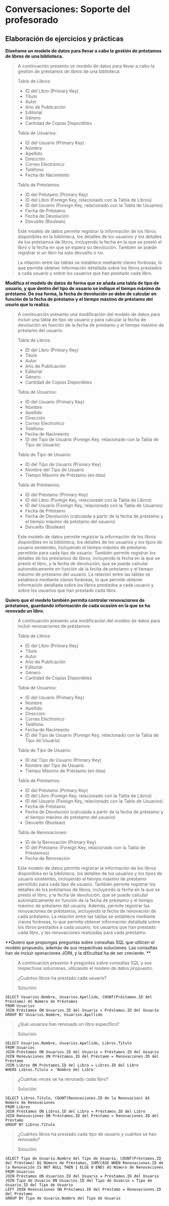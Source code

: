# Conversaciones: Soporte del profesorado

## Elaboración de ejercicios y prácticas

**Diseñame un modelo de datos para llevar a cabo la gestión de préstamos de libros de una biblioteca.**

>A continuación presento un modelo de datos para llevar a cabo la gestión de préstamos de libros de una biblioteca:
>
>Tabla de Libros:
>
> - ID del Libro (Primary Key)
> - Título
> - Autor
> - Año de Publicación
> - Editorial
> - Género
> - Cantidad de Copias Disponibles
>
>Tabla de Usuarios:
>
> - ID del Usuario (Primary Key)
> - Nombre
> - Apellido
> - Dirección
> - Correo Electrónico
> - Teléfono
> - Fecha de Nacimiento
>
>Tabla de Préstamos:
>
> - ID del Préstamo (Primary Key)
> - ID del Libro (Foreign Key, relacionado con la Tabla de Libros)
> - ID del Usuario (Foreign Key, relacionado con la Tabla de Usuarios)
> - Fecha de Préstamo
> - Fecha de Devolución
> - Devuelto (Boolean)
>
>Este modelo de datos permite registrar la información de los libros disponibles en la biblioteca, los detalles de los usuarios y los detalles de los préstamos de libros, incluyendo la fecha en la que se prestó el libro y la fecha en que se espera su devolución. También se puede registrar si un libro ha sido devuelto o no.
>
>La relación entre las tablas se establece mediante claves foráneas, lo que permite obtener información detallada sobre los libros prestados a cada usuario y sobre los usuarios que han prestado cada libro.

**Modifica el modelo de datos de forma que se añada una tabla de tipo de usuario, y que dentro del tipo de usuario se indique el tiempo máximo de préstamo. De esa forma, la fecha de devolución se debe de calcular en función de la fecha de préstamo y el tiempo máximo de préstamo del usurio que lo realiza.**

>A continuación presento una modificación del modelo de datos para incluir una tabla de tipo de usuario y para calcular la fecha de devolución en función de la fecha de préstamo y el tiempo máximo de préstamo del usuario:
>
>Tabla de Libros:
>
> - ID del Libro (Primary Key)
> - Título
> - Autor
> - Año de Publicación
> - Editorial
> - Género
> - Cantidad de Copias Disponibles
>
>Tabla de Usuarios:
>
> - ID del Usuario (Primary Key)
> - Nombre
> - Apellido
> - Dirección
> - Correo Electrónico
> - Teléfono
> - Fecha de Nacimiento
> - ID del Tipo de Usuario (Foreign Key, relacionado con la Tabla de Tipo de Usuario)
>
>Tabla de Tipo de Usuario:
>
> - ID del Tipo de Usuario (Primary Key)
> - Nombre del Tipo de Usuario
> - Tiempo Máximo de Préstamo (en días)
>
>Tabla de Préstamos:
>
> - ID del Préstamo (Primary Key)
> - ID del Libro (Foreign Key, relacionado con la Tabla de Libros)
> - ID del Usuario (Foreign Key, relacionado con la Tabla de Usuarios)
> - Fecha de Préstamo
> - Fecha de Devolución (calculada a partir de la fecha de préstamo y el tiempo máximo de préstamo del usuario)
> - Devuelto (Boolean)
>
>Este modelo de datos permite registrar la información de los libros disponibles en la biblioteca, los detalles de los usuarios y los tipos de usuario existentes, incluyendo el tiempo máximo de préstamo permitido para cada tipo de usuario. También permite registrar los detalles de los préstamos de libros, incluyendo la fecha en la que se prestó el libro, y la fecha de devolución, que se puede calcular automáticamente en función de la fecha de préstamo y el tiempo máximo de préstamo del usuario. La relación entre las tablas se establece mediante claves foráneas, lo que permite obtener información detallada sobre los libros prestados a cada usuario y sobre los usuarios que han prestado cada libro.

**Quiero que el modelo también permita controlar renovaciones de préstamos, guardando información de cada ocasión en la que se ha renovado un libro.**

>A continuación presento una modificación del modelo de datos para incluir renovaciones de préstamos:
>
>Tabla de Libros:
>
> - ID del Libro (Primary Key)
> - Título
> - Autor
> - Año de Publicación
> - Editorial
> - Género
> - Cantidad de Copias Disponibles
>
>Tabla de Usuarios:
>
> - ID del Usuario (Primary Key)
> - Nombre
> - Apellido
> - Dirección
> - Correo Electrónico
> - Teléfono
> - Fecha de Nacimiento
> - ID del Tipo de Usuario (Foreign Key, relacionado con la Tabla de Tipo de Usuario)
>
>Tabla de Tipo de Usuario:
>
> - ID del Tipo de Usuario (Primary Key)
> - Nombre del Tipo de Usuario
> - Tiempo Máximo de Préstamo (en días)
>
>Tabla de Préstamos:
>
> - ID del Préstamo (Primary Key)
> - ID del Libro (Foreign Key, relacionado con la Tabla de Libros)
> - ID del Usuario (Foreign Key, relacionado con la Tabla de Usuarios)
> - Fecha de Préstamo
> - Fecha de Devolución (calculada a partir de la fecha de préstamo y el tiempo máximo de préstamo del usuario)
> - Devuelto (Boolean)
>
>Tabla de Renovaciones:
>
> - ID de la Renovación (Primary Key)
> - ID del Préstamo (Foreign Key, relacionado con la Tabla de Préstamos)
> - Fecha de Renovación
>
>Este modelo de datos permite registrar la información de los libros disponibles en la biblioteca, los detalles de los usuarios y los tipos de usuario existentes, incluyendo el tiempo máximo de préstamo permitido para cada tipo de usuario. También permite registrar los detalles de los préstamos de libros, incluyendo la fecha en la que se prestó el libro, y la fecha de devolución, que se puede calcular automáticamente en función de la fecha de préstamo y el tiempo máximo de préstamo del usuario. Además, permite registrar las renovaciones de préstamos, incluyendo la fecha de renovación de cada préstamo. La relación entre las tablas se establece mediante claves foráneas, lo que permite obtener información detallada sobre los libros prestados a cada usuario, los usuarios que han prestado cada libro, y las renovaciones realizadas para cada préstamo.

**Quiero que propongas  preguntas sobre consultas SQL que utilicen el modelo propuesto, además de sus respectivas soluciones. Las consultas han de incluir operaciones JOIN, y la dificultad ha de ser creciente. **

>A continuación presento 4 preguntas sobre consultas SQL y sus respectivas soluciones, utilizando el modelo de datos propuesto:
>
>¿Cuántos libros ha prestado cada usuario?
>
>Solución:
```
SELECT Usuarios.Nombre, Usuarios.Apellido, COUNT(Préstamos.ID del Préstamo) AS Número de Préstamos
FROM Usuarios
JOIN Préstamos ON Usuarios.ID del Usuario = Préstamos.ID del Usuario
GROUP BY Usuarios.Nombre, Usuarios.Apellido
```
>¿Qué usuarios han renovado un libro específico?
>
>Solución:
```
SELECT Usuarios.Nombre, Usuarios.Apellido, Libros.Título
FROM Usuarios
JOIN Préstamos ON Usuarios.ID del Usuario = Préstamos.ID del Usuario
JOIN Renovaciones ON Préstamos.ID del Préstamo = Renovaciones.ID del Préstamo
JOIN Libros ON Préstamos.ID del Libro = Libros.ID del Libro
WHERE Libros.Título = 'Nombre del Libro'
```
>¿Cuántas veces se ha renovado cada libro?
>
>Solución:
```
SELECT Libros.Título, COUNT(Renovaciones.ID de la Renovación) AS Número de Renovaciones
FROM Libros
JOIN Préstamos ON Libros.ID del Libro = Préstamos.ID del Libro
JOIN Renovaciones ON Préstamos.ID del Préstamo = Renovaciones.ID del Préstamo
GROUP BY Libros.Título
```
>¿Cuántos libros ha prestado cada tipo de usuario y cuántos se han renovado?
>
>Solución:
```
SELECT Tipo de Usuario.Nombre del Tipo de Usuario, COUNT(Préstamos.ID del Préstamo) AS Número de Préstamos, SUM(CASE WHEN Renovaciones.ID de la Renovación IS NOT NULL THEN 1 ELSE 0 END) AS Número de Renovaciones
FROM Usuarios
JOIN Préstamos ON Usuarios.ID del Usuario = Préstamos.ID del Usuario
JOIN Tipo de Usuario ON Usuarios.ID del Tipo de Usuario = Tipo de Usuario.ID del Tipo de Usuario
LEFT JOIN Renovaciones ON Préstamos.ID del Préstamo = Renovaciones.ID del Préstamo
GROUP BY Tipo de Usuario.Nombre del Tipo de Usuario
```